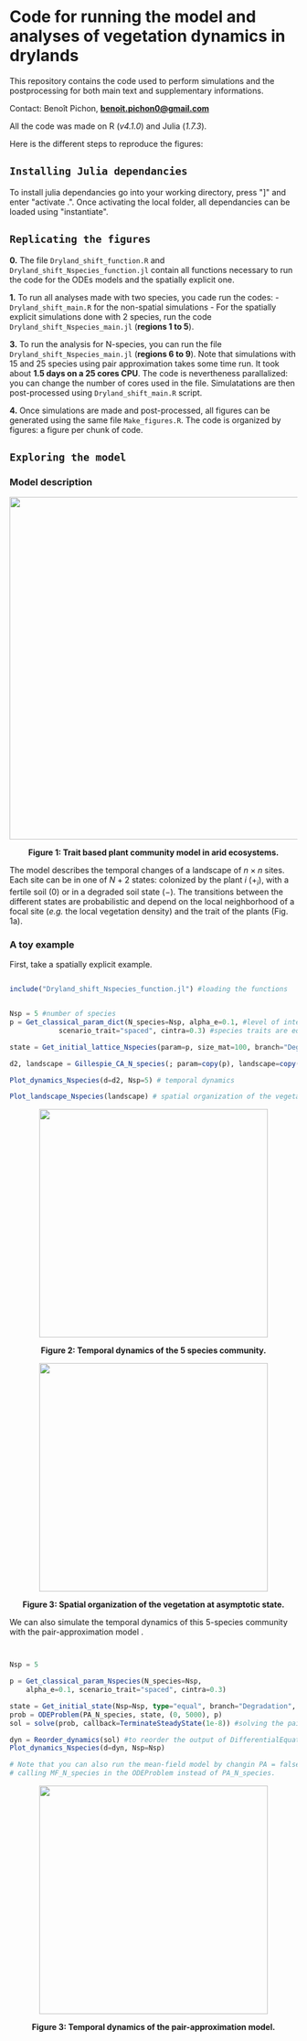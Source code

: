 # Code for running the model and analyses of vegetation dynamics in drylands

This repository contains the code used to perform simulations and the postprocessing for both main text and supplementary informations.

Contact: Benoît Pichon, **benoit.pichon0@gmail.com**

All the code was made on R (*v4.1.0*) and Julia (*1.7.3*).

Here is the different steps to reproduce the figures:


## `Installing Julia dependancies`

To install julia dependancies go into your working directory, press "]" and enter "activate .". Once activating the local folder, all dependancies can be loaded using "instantiate".


## `Replicating the figures`

**0.** The file `Dryland_shift_function.R` and `Dryland_shift_Nspecies_function.jl` contain all functions necessary to run the code for the ODEs models and the spatially explicit one. 

**1.** To run all analyses made with two species, you cade run the codes:
    - `Dryland_shift_main.R` for the non-spatial simulations
    - For the spatially explicit simulations done with 2 species, run the code `Dryland_shift_Nspecies_main.jl` (**regions 1 to 5**). 

**3.** To run the analysis for N-species, you can run the file `Dryland_shift_Nspecies_main.jl` (**regions 6 to 9**). Note that simulations with 15 and 25 species using pair approximation takes some time run. It took about **1.5 days on a 25 cores CPU**. The code is nevertheness parallalized: you can change the number of cores used in the file. 
Simulatations are then post-processed using `Dryland_shift_main.R` script.

**4.** Once simulations are made and post-processed, all figures can be generated using the same file `Make_figures.R`. The code is organized by figures: a figure per chunk of code.



## `Exploring the model`


### Model description

<p align="center">
    <img src="https://github.com/bpichon0/Scripts_drylands_shift/Example/Model.png" width="600">
</p>

<p align="center">
    <b>Figure 1: Trait based plant community model in arid ecosystems.</b>
</p>

The model describes the temporal changes of a landscape of $n \times n$ sites.
Each site can be in one of $N+2$ states: colonized by the plant $i$ ($+_i$), with a fertile soil ($0$) or in a degraded soil state ($-$).
The transitions between the different states are probabilistic and depend on the local neighborhood of a focal site (*e.g.* the local vegetation density) and the trait of the plants (Fig. 1a).



### A toy example


First, take a spatially explicit example.

```julia

include("Dryland_shift_Nspecies_function.jl") #loading the functions


Nsp = 5 #number of species
p = Get_classical_param_dict(N_species=Nsp, alpha_e=0.1, #level of interspecific competition
            scenario_trait="spaced", cintra=0.3) #species traits are equally spaced along the trade-off axis 

state = Get_initial_lattice_Nspecies(param=p, size_mat=100, branch="Degradation", type_ini="equal") #intial lattice

d2, landscape = Gillespie_CA_N_species(; param=copy(p), landscape=copy(state), tmax=1000, type_competition="global") #Simulate the dynamics

Plot_dynamics_Nspecies(d=d2, Nsp=5) # temporal dynamics

Plot_landscape_Nspecies(landscape) # spatial organization of the vegetation

```

<p align="center">
    <img src="https://github.com/bpichon0/Scripts_drylands_shift/Example/Temporal_dynamics.png" width="400">
</p>

<p align="center">
    <b>Figure 2: Temporal dynamics of the 5 species community.</b>
</p>



<p align="center">
    <img src="https://github.com/bpichon0/Scripts_drylands_shift/Example/Landscape_asymp_state.png" width="400">
</p>

<p align="center">
    <b>Figure 3: Spatial organization of the vegetation at asymptotic state.</b>
</p>



We can also simulate the temporal dynamics of this 5-species community with the pair-approximation model .



```julia


Nsp = 5

p = Get_classical_param_Nspecies(N_species=Nsp,
    alpha_e=0.1, scenario_trait="spaced", cintra=0.3)

state = Get_initial_state(Nsp=Nsp, type="equal", branch="Degradation", PA=true)
prob = ODEProblem(PA_N_species, state, (0, 5000), p)
sol = solve(prob, callback=TerminateSteadyState(1e-8)) #solving the pair approximation model

dyn = Reorder_dynamics(sol) #to reorder the output of DifferentialEquation package
Plot_dynamics_Nspecies(d=dyn, Nsp=Nsp) 

# Note that you can also run the mean-field model by changin PA = false in the Get_initial_state function and
# calling MF_N_species in the ODEProblem instead of PA_N_species. 
```



<p align="center">
    <img src="https://github.com/bpichon0/Scripts_drylands_shift/Example/PA_dynamics.png" width="400">
</p>

<p align="center">
    <b>Figure 3: Temporal dynamics of the pair-approximation model.</b>
</p>



